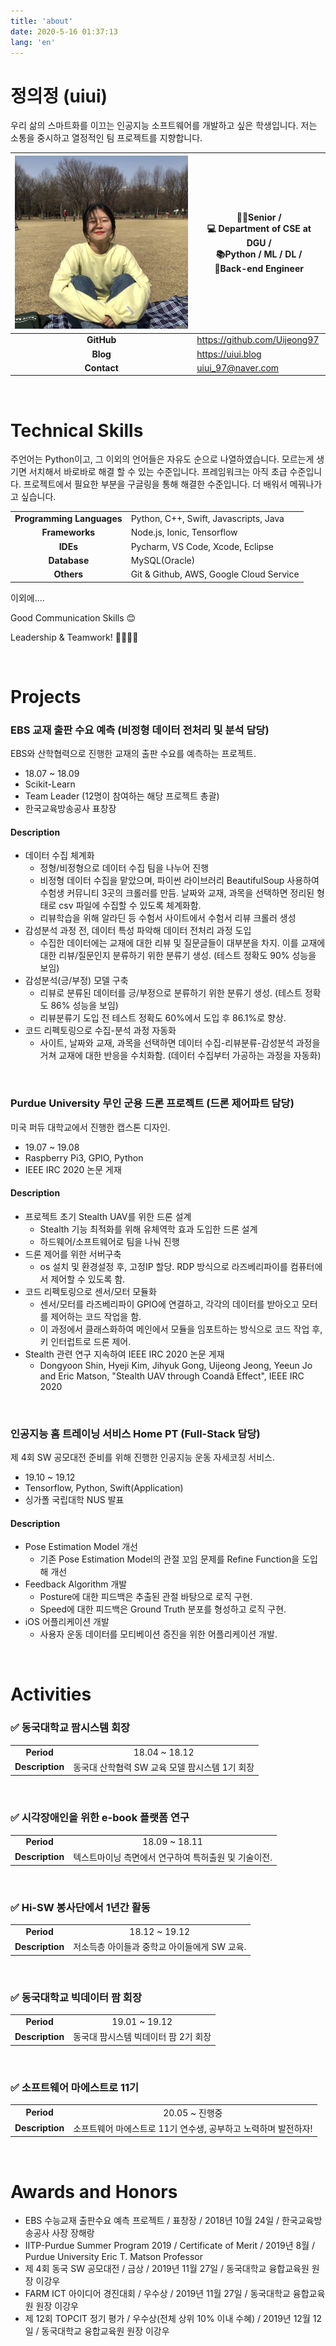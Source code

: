```yaml
---
title: 'about'
date: 2020-5-16 01:37:13
lang: 'en'
---
```


# 정의정 (uiui)

우리 삶의 스마트화를 이끄는 인공지능 소프트웨어를 개발하고 싶은 학생입니다. 저는 소통을 중시하고 열정적인 팀 프로젝트를 지향합니다.

  
| ![profile](./images/profile.jpeg) | 👩‍🎓Senior / <br> 💻 Department of CSE at DGU / <br> 📚Python / ML / DL / <br> 📍Back-end Engineer |
| :-------------------------------: | ------------------------------ |
|            **GitHub**             | <https://github.com/Uijeong97> |
|             **Blog**              | <https://uiui.blog>            |
|           **Contact**             | <uiui_97@naver.com>            |

<br>

# Technical Skills

주언어는 Python이고, 그 이외의 언어들은 자유도 순으로 나열하였습니다. 모르는게 생기면 서치해서 바로바로 해결 할 수 있는 수준입니다.
프레임워크는 아직 초급 수준입니다. 프로젝트에서 필요한 부분을 구글링을 통해 해결한 수준입니다. 더 배워서 메꿔나가고 싶습니다. 

|                                   |                                         |
| :-------------------------------: | --------------------------------------- |
|    **Programming Languages**      | Python, C++, Swift, Javascripts, Java   |
|          **Frameworks**           | Node.js, Ionic, Tensorflow              |
|             **IDEs**              | Pycharm, VS Code, Xcode, Eclipse         |
|           **Database**            | MySQL(Oracle)                           |
|            **Others**             | Git & Github, AWS, Google Cloud Service |

이외에....

Good Communication Skills 😊

Leadership & Teamwork! 👩‍👩‍👧‍👧

<br>

# Projects

### EBS 교재 출판 수요 예측 (비정형 데이터 전처리 및 분석 담당)

EBS와 산학협력으로 진행한 교재의 출판 수요를 예측하는 프로젝트.

* 18.07 ~ 18.09
* Scikit-Learn
* Team Leader (12명이 참여하는 해당 프로젝트 총괄)
* 한국교육방송공사 표창장

#### Description

* 데이터 수집 체계화
    - 정형/비정형으로 데이터 수집 팀을 나누어 진행
    - 비정형 데이터 수집을 맡았으며, 파이썬 라이브러리 BeautifulSoup 사용하여  수험생 커뮤니티 3곳의 크롤러를 만듬. 날짜와 교재, 과목을 선택하면 정리된 형태로 csv 파일에 수집할 수 있도록 체계화함.
    - 리뷰학습을 위해 알라딘 등 수험서 사이트에서 수험서 리뷰 크롤러 생성
* 감성분석 과정 전, 데이터 특성 파악해 데이터 전처리 과정 도입
    - 수집한 데이터에는 교재에 대한 리뷰 및 질문글들이 대부분을 차지. 이를 교재에 대한 리뷰/질문인지 분류하기 위한 분류기 생성. (테스트 정확도 90% 성능을 보임)
* 감성분석(긍/부정) 모델 구축
    - 리뷰로 분류된 데이터를 긍/부정으로 분류하기 위한 분류기 생성. (테스트 정확도 86% 성능을 보임)
    - 리뷰분류기 도입 전 테스트 정확도 60%에서 도입 후 86.1%로 향상.
* 코드 리펙토링으로 수집-분석 과정 자동화
    - 사이트, 날짜와 교재, 과목을 선택하면 데이터 수집-리뷰분류-감성분석 과정을 거쳐 교재에 대한 반응을 수치화함. (데이터 수집부터 가공하는 과정을 자동화)

<br>

### Purdue University 무인 군용 드론 프로젝트 (드론 제어파트 담당)

미국 퍼듀 대학교에서 진행한 캡스톤 디자인.

* 19.07 ~ 19.08
* Raspberry Pi3, GPIO, Python
* IEEE IRC 2020 논문 게재

#### Description

* 프로젝트 초기 Stealth UAV를 위한 드론 설계
    - Stealth 기능 최적화를 위해 유체역학 효과 도입한 드론 설계
    - 하드웨어/소프트웨어로 팀을 나눠 진행
* 드론 제어를 위한 서버구축
    - os 설치 및 환경설정 후, 고정IP 할당. RDP 방식으로 라즈베리파이를 컴퓨터에서 제어할 수 있도록 함.
* 코드 리펙토링으로 센서/모터 모듈화
    - 센서/모터를 라즈베리파이 GPIO에 연결하고, 각각의 데이터를 받아오고 모터를 제어하는 코드 작업을 함.
    - 이 과정에서 클래스화하여 메인에서 모듈을 임포트하는 방식으로 코드 작업 후, 키 인터럽트로 드론 제어.
* Stealth 관련 연구 지속하여 IEEE IRC 2020 논문 게재
    - Dongyoon Shin, Hyeji Kim, Jihyuk Gong, Uijeong Jeong, Yeeun Jo and Eric Matson, "Stealth UAV through Coandă Effect", IEEE IRC 2020

<br>

### 인공지능 홈 트레이닝 서비스 Home PT (Full-Stack 담당)

제 4회 SW 공모대전 준비를 위해 진행한 인공지능 운동 자세코칭 서비스.

* 19.10 ~ 19.12
* Tensorflow, Python, Swift(Application)
* 싱가폴 국립대학 NUS 발표

#### Description

* Pose Estimation Model 개선
    - 기존 Pose Estimation Model의 관절 꼬임 문제를 Refine Function을 도입해 개선
* Feedback Algorithm 개발
    - Posture에 대한 피드백은 추출된 관절 바탕으로 로직 구현.
    - Speed에 대한 피드백은 Ground Truth 분포를 형성하고 로직 구현.
* iOS 어플리케이션 개발
    - 사용자 운동 데이터를 모티베이션 증진을 위한 어플리케이션 개발.

<br>

# Activities

### ✅ 동국대학교 팜시스템 회장

|  |      |
| :--: | :--: |
| **Period** | 18.04 ~ 18.12 |
| **Description** | 동국대 산학협력 SW 교육 모델 팜시스템 1기 회장 |

<br>


### ✅ 시각장애인을 위한 e-book 플랫폼 연구
|  |      |
| :--: | :--: |
| **Period** | 18.09 ~ 18.11 |
| **Description** | 텍스트마이닝 측면에서 연구하여 특허출원 및 기술이전. |

<br>

### ✅ Hi-SW 봉사단에서 1년간 활동
|  |      |
| :--: | :--: |
| **Period** | 18.12 ~ 19.12 |
| **Description** | 저소득층 아이들과 중학교 아이들에게 SW 교육. |

<Br>

### ✅ 동국대학교 빅데이터 팜 회장

|  |      |
| :--: | :--: |
| **Period** | 19.01 ~ 19.12 |
| **Description** | 동국대 팜시스템 빅데이터 팜 2기 회장 |

<br>

### ✅ 소프트웨어 마에스트로 11기

|  |      |
| :--: | :--: |
| **Period** | 20.05 ~ 진행중 |
| **Description** | 소프트웨어 마에스트로 11기 연수생, 공부하고 노력하며 발전하자! |

<br>

# Awards and Honors

* EBS 수능교재 출판수요 예측 프로젝트 / 표창장 / 2018년 10월 24일 / 한국교육방송공사 사장 장해랑
* IITP-Purdue Summer Program 2019 / Certificate of Merit / 2019년 8월 / Purdue University Eric T. Matson Professor
* 제 4회 동국 SW 공모대전 / 금상 / 2019년 11월 27일 / 동국대학교 융합교육원 원장 이강우
* FARM ICT 아이디어 경진대회 / 우수상 / 2019년 11월 27일 / 동국대학교 융합교육원 원장 이강우
* 제 12회 TOPCIT 정기 평가 / 우수상(전체 상위 10% 이내 수혜) / 2019년 12월 12일 / 동국대학교 융합교육원 원장 이강우
